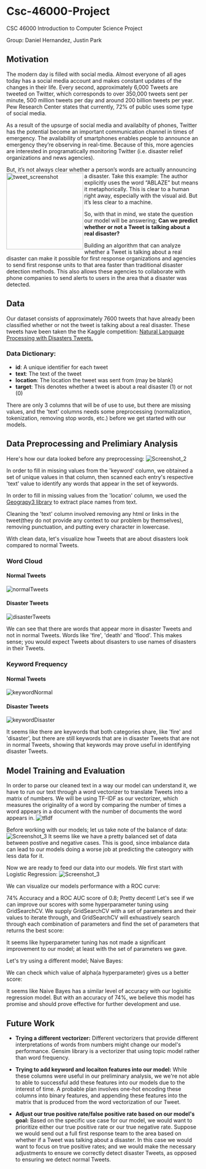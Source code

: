 # Csc-46000-Project
CSC 46000 Introduction to Computer Science Project

Group: Daniel Hernandez, Justin Park

## Motivation
The modern day is filled with social media. Almost everyone of all ages today has a social media account and makes constant updates of the changes in their life. 
Every second, approximately 6,000 Tweets are tweeted on Twitter, which corresponds to over 350,000 tweets sent per minute, 500 million tweets per day and around 200 billion tweets per year.
Pew Research Center states that currently, 72% of public uses some type of social media.

As a result of the upsurge of social media and availabilty of phones, Twitter has the potential become an important communication channel in times of emergency.
The availability of smartphones enables people to announce an emergency they’re observing in real-time. Because of this, more agencies are interested in programatically monitoring Twitter (i.e. disaster relief organizations and news agencies).

But, it’s not always clear whether a person’s words are actually announcing a disaster. Take this example:
<img align="left" width="200" alt="tweet_screenshot" src="https://user-images.githubusercontent.com/22521067/144728661-3e781d06-69b0-4f0f-b466-256c6ee8a152.png">
The author explicitly uses the word “ABLAZE” but means it metaphorically. This is clear to a human right away, especially with the visual aid. But it’s less clear to a machine.

So, with that in mind, we state the question our model will be answering; **Can we predict whether or not a Tweet is talking about a real disaster?**

Building an algorithm that can analyze whether a Tweet is talking about a real disaster can make it possible for first response organizations and agencies to send first response units to that area faster than traditional disaster detection methods. This also allows these agencies to collaborate with phone companies to send alerts to users in the area that a disaster was detected. 

## Data
Our dataset consists of approximately 7600 tweets that have already been classified whether or not the tweet is talking about a real disaster. These tweets have been taken the the Kaggle competition: [Natural Language Processing with Disasters Tweets.](https://www.kaggle.com/c/nlp-getting-started)

### Data Dictionary:
  - **id**: A unique identifier for each tweet
  - **text**: The text of the tweet
  - **location**: The location the tweet was sent from (may be blank)
  - **target**: This denotes whether a tweet is about a real disaster (1) or not (0)

There are only 3 columns that will be of use to use, but there are missing values, and the 'text' columns needs some preprocessing (normalization, tokenization, removing stop words, etc.) before we get started with our models.

## Data Preprocessing and Prelimiary Analysis
Here's how our data looked before any preprocessing:
![Screenshot_2](https://user-images.githubusercontent.com/22521067/144729307-65d3670e-ed8b-4f2b-b22f-dd4fbf96417e.png)

In order to fill in missing values from the 'keyword' column, we obtained a set of unique values in that column, then scanned each entry's respective 'text' value to identify any words that appear in the set of keywords.

In order to fill in missing values from the 'location' column, we used the [Geograpy3 library](https://github.com/somnathrakshit/geograpy3) to extract place names from text.

Cleaning the 'text' column involved removing any html or links in the tweet(they do not provide any context to our problem by themselves), removing punctuation, and putting every character in lowercase.

With clean data, let's visualize how Tweets that are about disasters look compared to normal Tweets.

### Word Cloud

#### Normal Tweets
![normalTweets](https://user-images.githubusercontent.com/22521067/144729565-9a4388c0-3871-4096-8dfd-b744ba72723a.png)

#### Disaster Tweets
![disasterTweets](https://user-images.githubusercontent.com/22521067/144729582-e4cf3d44-ec41-49d5-b4a1-61e159e9fd3e.png)

We can see that there are words that appear more in disaster Tweets and not in normal Tweets. Words like 'fire', 'death' and 'flood'. This makes sense; you would expect Tweets about disasters to use names of disasters in their Tweets.

### Keyword Frequency

#### Normal Tweets
![keywordNormal](https://user-images.githubusercontent.com/22521067/144729765-e0f08113-c8ef-48f0-b51b-78577f313cdc.png)


#### Disaster Tweets
![keywordDisaster](https://user-images.githubusercontent.com/22521067/144729768-d3222698-a4f9-43b0-b06c-d16e21b34934.png)

It seems like there are keywords that both categories share, like 'fire' and 'disaster', but there are still keywords that are in disaster Tweets that are not in normal Tweets, showing that keywords may prove useful in identifying disaster Tweets.

## Model Training and Evaluation

In order to parse our cleaned text in a way our model can understand it, we have to run our text through a word vectorizer to translate Tweets into a matrix of numbers. We will be using TF-IDF as our vectorizer, which measures the originality of a word by comparing the number of times a word appears in a document with the number of documents the word appears in.
![tfIdf](https://user-images.githubusercontent.com/22521067/144763443-0a0d5f45-97f1-4d4e-8108-b8351e80f02d.png)

Before working with our models; let us take note of the balance of data:
![Screenshot_3](https://user-images.githubusercontent.com/22521067/144773442-06c09a57-f4d6-4054-97b3-2acbb2d08c16.png)
It seems like we have a pretty balanced set of data between postive and negative cases. This is good, since imbalance data can lead to our models doing a worse job at predicting the cateogory with less data for it.

Now we are ready to feed our data into our models. We first start with Logistic Regression:
![Screenshot_3](https://user-images.githubusercontent.com/22521067/144773996-42cfcdd6-f147-4845-a4e2-31074d8fa29d.png)

We can visualize our models performance with a ROC curve:

74% Accuracy and a ROC AUC score of 0.8; Pretty decent! Let's see if we can improve our scores with some hyperparameter tuning using GridSearchCV.
We supply GridSearchCV with a set of parameters and their values to iterate through, and GridSearchCV will exhuastively search through each combination of parameters and find the set of parameters that returns the best score:

It seems like hyperparameter tuning has not made a significant improvement to our model; at least with the set of parameters we gave.

Let's try using a different model; Naive Bayes:

We can check which value of alpha(a hyperparameter) gives us a better score:

It seems like Naive Bayes has a similar level of accuracy with our logisitic regression model. But with an accuracy of 74%, we believe this model has promise and should prove effective for further development and use.

## Future Work

- **Trying a different vectorizer:** Different vectorizers that provide different interpretations of words from numbers might change our model's performance. Gensim library is a vectorizer that using topic model rather than word frequency.

- **Trying to add keyword and locaiton features into our model:** While these columns were useful in our preliminary analysis, we we're not able to able to successful add these features into our models due to the interest of time. A probable plan involves one-hot encoding these columns into binary features, and appending these features into the matrix that is produced from the word vectorization of our Tweet.

- **Adjust our true positive rate/false positive rate based on our model's goal:** Based on the specific use case for our model, we would want to prioritize either our true positive rate or our true negative rate. Suppose we would send out a full first response team to the area based on whether if a Tweet was talking about a disaster. In this case we would want to focus on true positive rates; and we would make the necessary adjustments to ensure we correctly detect disaster Tweets, as opposed to ensuring we detect normal Tweets. 
